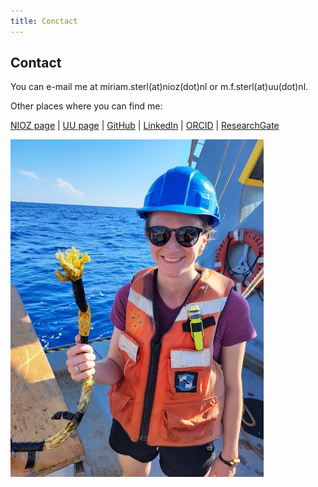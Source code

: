 ```yaml
---
title: Conctact
---
```


## Contact

You can e-mail me at miriam.sterl(at)nioz(dot)nl or m.f.sterl(at)uu(dot)nl.

Other places where you can find me:

[NIOZ page](https://www.nioz.nl/en/about/organisation/staff/miriam-sterl) | [UU page](https://www.uu.nl/medewerkers/MFSterl) | [GitHub](https://github.com/MiriamSterl) | [LinkedIn](https://www.linkedin.com/in/miriamsterl/) | [ORCID](https://orcid.org/0000-0001-8453-2239) | [ResearchGate](https://www.researchgate.net/profile/Miriam-Sterl)

![M1](./images/M1.jpg)
